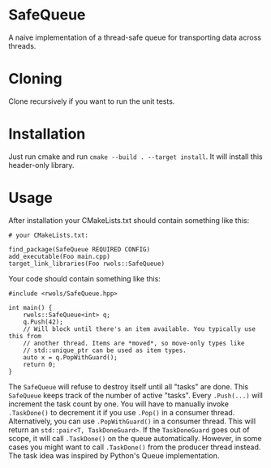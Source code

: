 # SafeQueue

A naive implementation of a thread-safe queue for transporting data across
threads.

# Cloning

Clone recursively if you want to run the unit tests.

# Installation

Just run cmake and run `cmake --build . --target install`. It will install
this header-only library.

# Usage

After installation your CMakeLists.txt should contain something like this:
```
# your CMakeLists.txt:

find_package(SafeQueue REQUIRED CONFIG)
add_executable(Foo main.cpp)
target_link_libraries(Foo rwols::SafeQueue)
```

Your code should contain something like this:
```
#include <rwols/SafeQueue.hpp>

int main() {
    rwols::SafeQueue<int> q;
    q.Push(42);
    // Will block until there's an item available. You typically use this from
    // another thread. Items are *moved*, so move-only types like
    // std::unique_ptr can be used as item types.
    auto x = q.PopWithGuard();
    return 0;
}
```

The `SafeQueue` will refuse to destroy itself until all "tasks" are done. This
`SafeQueue` keeps track of the number of active "tasks".
Every `.Push(...)` will increment the task count by one. You will have to
manually invoke `.TaskDone()` to decrement it if you use `.Pop()` in a consumer
thread. Alternatively, you can use `.PopWithGuard()` in a consumer thread. This
will return an `std::pair<T, TaskDoneGuard>`. If the `TaskDoneGuard` goes out
of scope, it will call `.TaskDone()` on the queue automatically. However, in
some cases you might want to call `.TaskDone()` from the producer thread
instead. The task idea was inspired by Python's Queue implementation.

